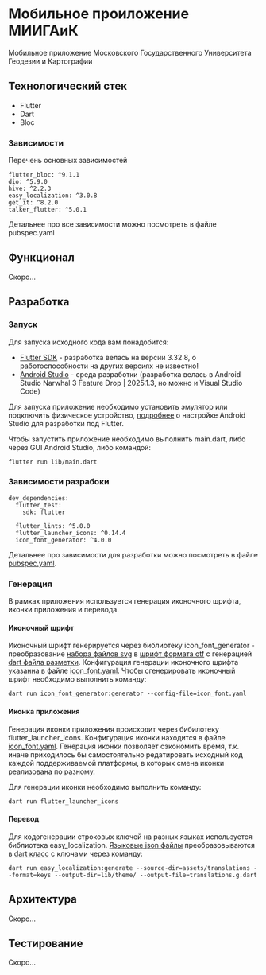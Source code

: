 # Мобильное проиложение МИИГАиК

Мобильное приложение Московского Государственного Университета Геодезии и Картографии

## Технологический стек

- Flutter
- Dart
- Bloc

### Зависимости
Перечень основных зависимостей
```
flutter_bloc: ^9.1.1
dio: ^5.9.0
hive: ^2.2.3
easy_localization: ^3.0.8
get_it: ^8.2.0
talker_flutter: ^5.0.1
```
Детальнее про все зависимости можно посмотреть в файле pubspec.yaml

## Функционал
Скоро...

## Разработка

### Запуск
Для запуска исходного кода вам понадобится:
- [Flutter SDK](https://docs.flutter.dev/install) - разработка велась на версии 3.32.8, о работоспособности на других версиях не известно!
- [Android Studio](https://docs.flutter.dev/tools/android-studio) - cреда разработки (разработка велась в Android Studio Narwhal 3 Feature Drop | 2025.1.3, но можно и Visual Studio Code)

Для запуска приложение необходимо установить эмулятор или подключить физическое устройство, [подробнее](https://docs.flutter.dev/platform-integration/android/setup) о настройке Android Studio для разработки под Flutter.

Чтобы запустить приложение необходимо выполнить main.dart, либо через GUI Android Studio, либо командой:
```
flutter run lib/main.dart
```

### Зависимости разрабоки
```
dev_dependencies:
  flutter_test:
    sdk: flutter

  flutter_lints: ^5.0.0
  flutter_launcher_icons: ^0.14.4
  icon_font_generator: ^4.0.0
```
Детальнее про зависимости для разработки можно посмотреть в файле [pubspec.yaml](https://github.com/team4-sad/flutter-mobile-client/blob/main/pubspec.yaml).

### Генерация
В рамках приложения используется генерация иконочного шрифта, иконки приложения и перевода.

#### Иконочный шрифт
Иконочный шрифт генерируется через библиотеку icon_font_generator - преобразование [набора файлов svg](https://github.com/team4-sad/flutter-mobile-client/tree/main/assets/icons/raw) в [шрифт формата otf](https://github.com/team4-sad/flutter-mobile-client/blob/main/assets/icons/icons.otf) c генерацией [dart файла разметки](https://github.com/team4-sad/flutter-mobile-client/blob/main/lib/generated/icons.g.dart).
Конфигурация генерации иконочного шрифта указанна в файле [icon_font.yaml](https://github.com/team4-sad/flutter-mobile-client/blob/main/icon_font.yaml).
Чтобы сгенерировать иконочный шрифт необходимо выполнить команду:
```
dart run icon_font_generator:generator --config-file=icon_font.yaml 
```

#### Иконка приложения
Генерация иконки приложения происходит через бибилотеку flutter_launcher_icons. Конфигурация иконки находится в файле [icon_font.yaml](https://github.com/team4-sad/flutter-mobile-client/blob/main/flutter_launcher_icons).
Генерация иконки позволяет сэкономить время, т.к. иначе приходилось бы самостоятельно редатировать исходный код каждой поддерживаемой платформы, в которых смена иконки реализована по разному.

Для генерации иконки необходимо выполнить команду:
```
dart run flutter_launcher_icons
```
#### Перевод
Для кодогенерации строковых ключей на разных языках используется библиотека easy_localization. [Языковые json файлы](https://github.com/team4-sad/flutter-mobile-client/tree/main/assets/translations) преобразовываются в [dart класс](https://github.com/team4-sad/flutter-mobile-client/blob/main/lib/generated/translations.g.dart) c ключами через команду:
```
dart run easy_localization:generate --source-dir=assets/translations --format=keys --output-dir=lib/theme/ --output-file=translations.g.dart 
```

## Архитектура
Скоро...

## Тестирование
Скоро...
